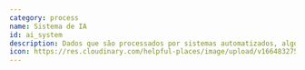 ```yaml
---
category: process
name: Sistema de IA
id: ai_system
description: Dados que são processados por sistemas automatizados, algorítmicos ou de inteligência artificial para obter um novo resultado ou ponto de dados.
icon: https://res.cloudinary.com/helpful-places/image/upload/v1664832752/dtpr-icons/process/ai_ixpvqd.svg
---
```

